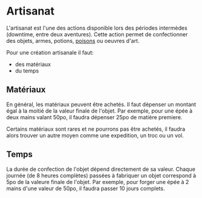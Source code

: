 # Artisanat

L'artisanat est l'une des actions disponible lors des périodes intermèdes (downtime, entre deux aventures). 
Cette action permet de confectionner des objets, armes, potions, [poisons](./poisons.md) ou oeuvres d'art.

Pour une création artisanale il faut:
  - des matériaux
  - du temps

## Matériaux
En général, les matériaux peuvent être achetés. Il faut dépenser un montant égal à la moitié de la valeur finale de l'objet. 
Par exemple, pour une épée à deux mains valant 50po, il faudra dépenser 25po de matière premiere.

Certains matériaux sont rares et ne pourrons pas être achetés, il faudra alors trouver un autre moyen comme une expedition, un troc ou un vol.

## Temps

La durée de confection de l'objet dépend directement de sa valeur. Chaque journée (de 8 heures complètes) passées à fabriquer un objet correspond à 5po de la valeure finale de l'objet.
Par exemple, pour forger une épée à 2 mains d'une  valeur de 50po, il faudra passer 10 jours complets.
